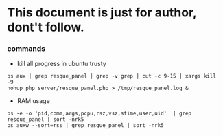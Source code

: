 This document is just for author, dont't follow.
================================================

### commands

- kill all progress in ubuntu trusty
```
ps aux | grep resque_panel | grep -v grep | cut -c 9-15 | xargs kill -9
nohup php server/resque_panel.php > /tmp/resque_panel.log &
```
- RAM usage
```
ps -e -o 'pid,comm,args,pcpu,rsz,vsz,stime,user,uid'  | grep resque_panel | sort -nrk5
ps auxw --sort=rss | grep resque_panel | sort -nrk5
```


